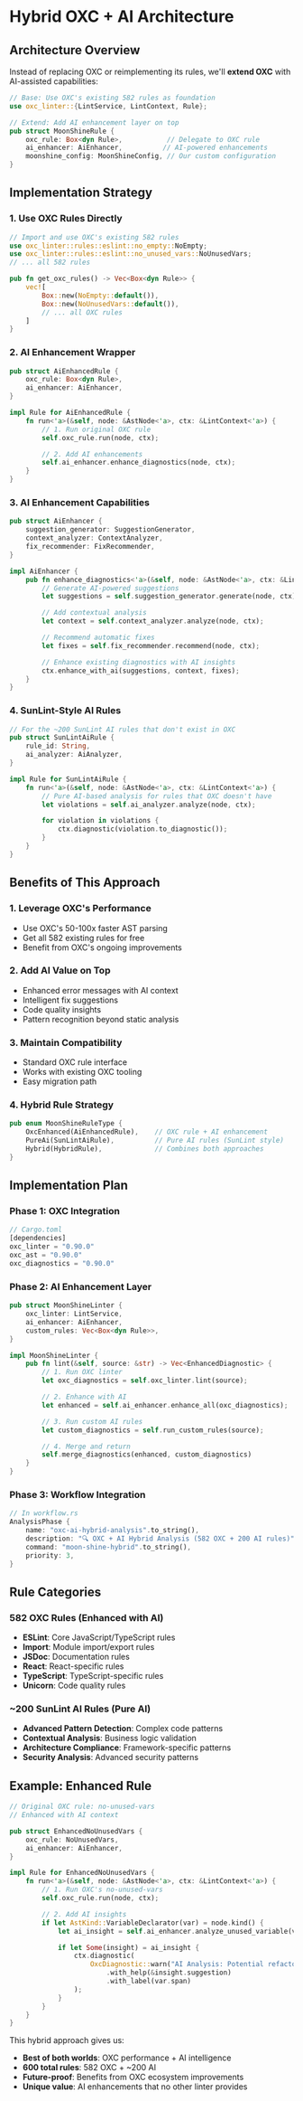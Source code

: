 # Hybrid OXC + AI Architecture

## Architecture Overview

Instead of replacing OXC or reimplementing its rules, we'll **extend OXC** with AI-assisted capabilities:

```rust
// Base: Use OXC's existing 582 rules as foundation
use oxc_linter::{LintService, LintContext, Rule};

// Extend: Add AI enhancement layer on top
pub struct MoonShineRule {
    oxc_rule: Box<dyn Rule>,           // Delegate to OXC rule
    ai_enhancer: AiEnhancer,          // AI-powered enhancements
    moonshine_config: MoonShineConfig, // Our custom configuration
}
```

## Implementation Strategy

### 1. Use OXC Rules Directly
```rust
// Import and use OXC's existing 582 rules
use oxc_linter::rules::eslint::no_empty::NoEmpty;
use oxc_linter::rules::eslint::no_unused_vars::NoUnusedVars;
// ... all 582 rules

pub fn get_oxc_rules() -> Vec<Box<dyn Rule>> {
    vec![
        Box::new(NoEmpty::default()),
        Box::new(NoUnusedVars::default()),
        // ... all OXC rules
    ]
}
```

### 2. AI Enhancement Wrapper
```rust
pub struct AiEnhancedRule {
    oxc_rule: Box<dyn Rule>,
    ai_enhancer: AiEnhancer,
}

impl Rule for AiEnhancedRule {
    fn run<'a>(&self, node: &AstNode<'a>, ctx: &LintContext<'a>) {
        // 1. Run original OXC rule
        self.oxc_rule.run(node, ctx);

        // 2. Add AI enhancements
        self.ai_enhancer.enhance_diagnostics(node, ctx);
    }
}
```

### 3. AI Enhancement Capabilities
```rust
pub struct AiEnhancer {
    suggestion_generator: SuggestionGenerator,
    context_analyzer: ContextAnalyzer,
    fix_recommender: FixRecommender,
}

impl AiEnhancer {
    pub fn enhance_diagnostics<'a>(&self, node: &AstNode<'a>, ctx: &LintContext<'a>) {
        // Generate AI-powered suggestions
        let suggestions = self.suggestion_generator.generate(node, ctx);

        // Add contextual analysis
        let context = self.context_analyzer.analyze(node, ctx);

        // Recommend automatic fixes
        let fixes = self.fix_recommender.recommend(node, ctx);

        // Enhance existing diagnostics with AI insights
        ctx.enhance_with_ai(suggestions, context, fixes);
    }
}
```

### 4. SunLint-Style AI Rules
```rust
// For the ~200 SunLint AI rules that don't exist in OXC
pub struct SunLintAiRule {
    rule_id: String,
    ai_analyzer: AiAnalyzer,
}

impl Rule for SunLintAiRule {
    fn run<'a>(&self, node: &AstNode<'a>, ctx: &LintContext<'a>) {
        // Pure AI-based analysis for rules that OXC doesn't have
        let violations = self.ai_analyzer.analyze(node, ctx);

        for violation in violations {
            ctx.diagnostic(violation.to_diagnostic());
        }
    }
}
```

## Benefits of This Approach

### 1. **Leverage OXC's Performance**
- Use OXC's 50-100x faster AST parsing
- Get all 582 existing rules for free
- Benefit from OXC's ongoing improvements

### 2. **Add AI Value on Top**
- Enhanced error messages with AI context
- Intelligent fix suggestions
- Code quality insights
- Pattern recognition beyond static analysis

### 3. **Maintain Compatibility**
- Standard OXC rule interface
- Works with existing OXC tooling
- Easy migration path

### 4. **Hybrid Rule Strategy**
```rust
pub enum MoonShineRuleType {
    OxcEnhanced(AiEnhancedRule),    // OXC rule + AI enhancement
    PureAi(SunLintAiRule),          // Pure AI rules (SunLint style)
    Hybrid(HybridRule),             // Combines both approaches
}
```

## Implementation Plan

### Phase 1: OXC Integration
```rust
// Cargo.toml
[dependencies]
oxc_linter = "0.90.0"
oxc_ast = "0.90.0"
oxc_diagnostics = "0.90.0"
```

### Phase 2: AI Enhancement Layer
```rust
pub struct MoonShineLinter {
    oxc_linter: LintService,
    ai_enhancer: AiEnhancer,
    custom_rules: Vec<Box<dyn Rule>>,
}

impl MoonShineLinter {
    pub fn lint(&self, source: &str) -> Vec<EnhancedDiagnostic> {
        // 1. Run OXC linter
        let oxc_diagnostics = self.oxc_linter.lint(source);

        // 2. Enhance with AI
        let enhanced = self.ai_enhancer.enhance_all(oxc_diagnostics);

        // 3. Run custom AI rules
        let custom_diagnostics = self.run_custom_rules(source);

        // 4. Merge and return
        self.merge_diagnostics(enhanced, custom_diagnostics)
    }
}
```

### Phase 3: Workflow Integration
```rust
// In workflow.rs
AnalysisPhase {
    name: "oxc-ai-hybrid-analysis".to_string(),
    description: "🔍 OXC + AI Hybrid Analysis (582 OXC + 200 AI rules)".to_string(),
    command: "moon-shine-hybrid".to_string(),
    priority: 3,
}
```

## Rule Categories

### 582 OXC Rules (Enhanced with AI)
- **ESLint**: Core JavaScript/TypeScript rules
- **Import**: Module import/export rules
- **JSDoc**: Documentation rules
- **React**: React-specific rules
- **TypeScript**: TypeScript-specific rules
- **Unicorn**: Code quality rules

### ~200 SunLint AI Rules (Pure AI)
- **Advanced Pattern Detection**: Complex code patterns
- **Contextual Analysis**: Business logic validation
- **Architecture Compliance**: Framework-specific patterns
- **Security Analysis**: Advanced security patterns

## Example: Enhanced Rule
```rust
// Original OXC rule: no-unused-vars
// Enhanced with AI context

pub struct EnhancedNoUnusedVars {
    oxc_rule: NoUnusedVars,
    ai_enhancer: AiEnhancer,
}

impl Rule for EnhancedNoUnusedVars {
    fn run<'a>(&self, node: &AstNode<'a>, ctx: &LintContext<'a>) {
        // 1. Run OXC's no-unused-vars
        self.oxc_rule.run(node, ctx);

        // 2. Add AI insights
        if let AstKind::VariableDeclarator(var) = node.kind() {
            let ai_insight = self.ai_enhancer.analyze_unused_variable(var, ctx);

            if let Some(insight) = ai_insight {
                ctx.diagnostic(
                    OxcDiagnostic::warn("AI Analysis: Potential refactoring opportunity")
                        .with_help(&insight.suggestion)
                        .with_label(var.span)
                );
            }
        }
    }
}
```

This hybrid approach gives us:
- **Best of both worlds**: OXC performance + AI intelligence
- **600 total rules**: 582 OXC + ~200 AI
- **Future-proof**: Benefits from OXC ecosystem improvements
- **Unique value**: AI enhancements that no other linter provides